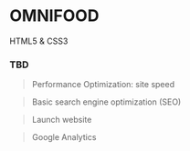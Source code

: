 # OMNIFOOD
HTML5 &amp; CSS3



### TBD

> Performance Optimization: site speed

> Basic search engine optimization (SEO)

> Launch website

> Google Analytics
